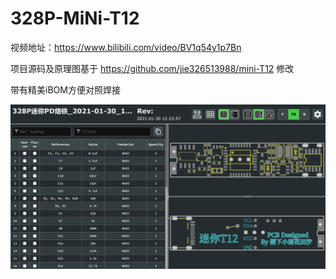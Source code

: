 # 328P-MiNi-T12

视频地址：https://www.bilibili.com/video/BV1q54y1p7Bn


项目源码及原理图基于 https://github.com/jie326513988/mini-T12 修改

带有精美iBOM方便对照焊接

![image](Picture/1.png)
